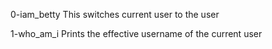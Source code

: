 0-iam_betty
This switches current user to the user

1-who_am_i
Prints the effective username of the current user

